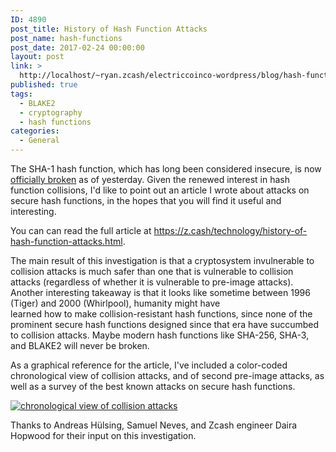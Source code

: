 ```yaml
---
ID: 4890
post_title: History of Hash Function Attacks
post_name: hash-functions
post_date: 2017-02-24 00:00:00
layout: post
link: >
  http://localhost/~ryan.zcash/electriccoinco-wordpress/blog/hash-functions/
published: true
tags:
  - BLAKE2
  - cryptography
  - hash functions
categories:
  - General
---
```

<p>The SHA-1 hash function, which has long been considered insecure, is now <a class="reference external" href="https://security.googleblog.com/2017/02/announcing-first-sha1-collision.html">officially broken</a> as of yesterday. Given the renewed interest in hash function collisions, I'd like to point out an article I wrote about attacks on secure hash functions, in the hopes that you will find it useful and interesting.</p>
<p>You can can read the full article at <a class="reference external" href="https://z.cash/technology/history-of-hash-function-attacks.html">https://z.cash/technology/history-of-hash-function-attacks.html</a>.</p>
<p>The main result of this investigation is that a cryptosystem invulnerable to collision attacks is much safer than one that is vulnerable to collision attacks (regardless of whether it is vulnerable to pre-image attacks). Another interesting takeaway is that it looks like sometime between 1996 (Tiger) and 2000 (Whirlpool), humanity might have<br />
learned how to make collision-resistant hash functions, since none of the prominent secure hash functions designed since that era have succumbed to collision attacks. Maybe modern hash functions like SHA-256, SHA-3, and BLAKE2 will never be broken.</p>
<p>As a graphical reference for the article, I've included a color-coded chronological view of collision attacks, and of second pre-image attacks, as well as a survey of the best known attacks on secure hash functions.</p>
<div class="figure align-center">
<a class="reference external image-reference" href="https://z.cash/technology/history-of-hash-function-attacks.html"><img alt="chronological view of collision attacks" class="center-image" src="/wp-content/uploads/2017/02/hash-functions-chronology.png"/></a>
</div>
<p>Thanks to Andreas Hülsing, Samuel Neves, and Zcash engineer Daira Hopwood for their input on this investigation.</p>
